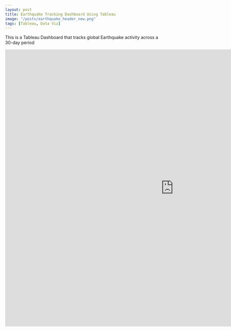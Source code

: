 ```yaml
---
layout: post
title: Earthquake Tracking Dashboard Using Tableau
image: "/posts/earthquake_header_new.png"
tags: [Tableau, Data Viz]
---
```

This is a Tableau Dashboard that tracks global Earthquake activity across a 30-day period
<iframe seamless frameborder="0" src="https://public.tableau.com/shared/4M22FRNQ7?:embed=yes&:display_count=yes&:showVizHome=no" width = '1090' height = '900'></iframe>
